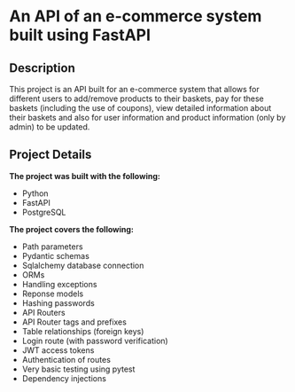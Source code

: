 # An API of an e-commerce system built using FastAPI

## Description

This project is an API built for an e-commerce system that allows for different users to add/remove products to their baskets, pay for these baskets (including the use of coupons), view detailed information about their baskets and also for user information and product information (only by admin) to be updated.

## Project Details

**The project was built with the following:**

* Python
* FastAPI
* PostgreSQL

**The project covers the following:**

* Path parameters
* Pydantic schemas
* Sqlalchemy database connection 
* ORMs
* Handling exceptions
* Reponse models
* Hashing passwords
* API Routers
* API Router tags and prefixes
* Table relationships (foreign keys)
* Login route (with password verification)
* JWT access tokens
* Authentication of routes
* Very basic testing using pytest
* Dependency injections

